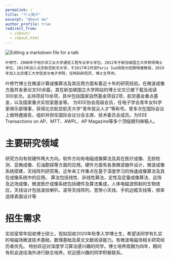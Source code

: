 ```yaml
---
permalink: /
title: "个人简介"
excerpt: "About me"
author_profile: true
redirect_from: 
  - /about/
  - /about.html
---
```


![Editing a markdown file for a talk](/images/500x300.png)


    叶修竹，2008年于哈尔滨工业大学通信工程专业学士学位，2012年于新加坡国立大学获得博士学位，2013年加入北京航空航天大学，于2017年2月受Paris Sud资助为短期特邀教授，2019年加入北京理工大学信息与电子学院，任特别研究员，博士生导师。
   叶修竹博士在微波计算成像算法及其应用方面有着近十年的研究经验。在微波成像方面共发表论文50余篇，其在新加坡国立大学网站的博士论文已被下载及阅读300余次。主持项目10余项，其中包括国家自然基金项目2项，航空基金重点基金，以及国家重点实验室基金等。
   为IEEE协会高级会员，任电子学会青年女科学家俱乐部理事，获得北京航空航天大学“青年拔尖人才”等称号。曾多次在国际会议上做特邀报告，组织并担任国际会议分会主席、技术委员会成员。为IEEE Transactions on AP、MTT、AWPL、AP Magazine等多个顶级期刊审稿人。


主要研究领域
======
   研究方向有软硬件两大方向。软件方向有电磁成像算法及其在医疗成像、无损检测、显微成像、石油勘探等方面的应用。硬件方面有各类微波器件设计，微波成像系统搭建，天线阵列研究等。近年来工作重点在基于深度学习的快速成像算法及其在成像系统中的应用。
算法包括线性、非线性算法，定性及定量成像算法、远场及近场成像，微波医疗成像系统包括硬件及算法集成，人体电磁波照射的生物效应，天线设计包括波纹喇叭、波导天线阵列、宽带小天线、手机边框天线等，频率选择表面设计等

招生需求
======
实验室常年招收博士硕士。现拟招收2020年秋季入学博士生，希望该同学有扎实的电磁场微波技术基础，数理基础及英文文献阅读能力。有微波电磁场相关研究经历者优先。
特别欢迎对深度学习算法感兴趣的同学。博士培养周期为四年，期间有机会送往海外进行联合培养。欢迎感兴趣的同学积极联系。



